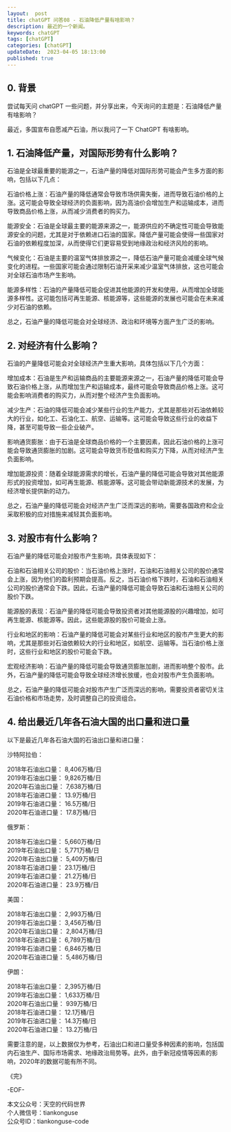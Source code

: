 ```yaml
---   
layout:  post  
title: chatGPT 问答08 - 石油降低产量有啥影响？  
description: 最近的一个新闻。 
keywords: chatGPT  
tags: [chatGPT]  
categories: [chatGPT]  
updateDate:  2023-04-05 18:13:00  
published: true  
---  
```



## 0. 背景  


尝试每天问 chatGPT 一些问题，并分享出来，今天询问的主题是：石油降低产量有啥影响？  


最近，多国宣布自愿减产石油，所以我问了一下 ChatGPT 有啥影响。  


## 1. 石油降低产量，对国际形势有什么影响？  


石油是全球最重要的能源之一，石油产量的降低对国际形势可能会产生多方面的影响，包括以下几点：  


石油价格上涨：石油产量的降低通常会导致市场供需失衡，进而导致石油价格的上涨。这可能会导致全球经济的负面影响，因为高油价会增加生产和运输成本，进而导致商品价格上涨，从而减少消费者的购买力。  


能源安全：石油是全球最主要的能源来源之一，能源供应的不确定性可能会导致能源安全的问题，尤其是对于依赖进口石油的国家。降低产量可能会使得一些国家对石油的依赖程度加深，从而使得它们更容易受到地缘政治和经济风险的影响。  


气候变化：石油是主要的温室气体排放源之一，降低石油产量可能会减缓全球气候变化的进程。一些国家可能会通过限制石油开采来减少温室气体排放，这也可能会对全球石油市场产生影响。  


能源多样性：石油的产量降低可能会促进其他能源的开发和使用，从而增加全球能源多样性。这可能包括可再生能源、核能源等，这些能源的发展也可能会在未来减少对石油的依赖。  


总之，石油产量的降低可能会对全球经济、政治和环境等方面产生广泛的影响。  


## 2. 对经济有什么影响？


石油的产量降低可能会对全球经济产生重大影响，具体包括以下几个方面：  


增加成本：石油是生产和运输商品的主要能源来源之一，石油产量的降低可能会导致石油价格上涨，从而增加生产和运输成本，最终可能会导致商品价格上涨。这可能会影响消费者的购买力，从而对整个经济产生负面影响。  


减少生产：石油的降低可能会减少某些行业的生产能力，尤其是那些对石油依赖较大的行业，如化工、石油化工、航空、运输等。这可能会导致这些行业的收益下降，甚至可能导致一些企业破产。  


影响通货膨胀：由于石油是全球商品价格的一个主要因素，因此石油价格的上涨可能会导致通货膨胀的加剧。这可能会导致货币贬值和购买力下降，从而对经济产生负面影响。  


增加能源投资：随着全球能源需求的增长，石油产量的降低可能会导致对其他能源形式的投资增加，如可再生能源、核能源等。这可能会带动新能源技术的发展，为经济增长提供新的动力。  


总之，石油产量的降低可能会对经济产生广泛而深远的影响，需要各国政府和企业采取积极的应对措施来减轻其负面影响。  


## 3. 对股市有什么影响？  



石油产量的降低可能会对股市产生影响，具体表现如下：  


石油和石油相关公司的股价：当石油价格上涨时，石油和石油相关公司的股价通常会上涨，因为他们的盈利预期会提高。反之，当石油价格下跌时，石油和石油相关公司的股价通常会下跌。因此，石油产量的降低可能会导致石油和石油相关公司的股价下跌。  


能源股的表现：石油产量的降低可能会导致投资者对其他能源股的兴趣增加，如可再生能源、核能源等。因此，这些能源股的股价可能会上涨。  


行业和地区的影响：石油产量的降低可能会对某些行业和地区的股市产生更大的影响，尤其是那些对石油依赖较大的行业和地区，如航空、运输等。当石油价格上涨时，这些行业和地区的股价可能会下跌。  


宏观经济影响：石油产量的降低可能会导致通货膨胀加剧，进而影响整个股市。此外，石油产量的降低可能会导致全球经济增长放缓，也会对股市产生负面影响。  

 
总之，石油产量的降低可能会对股市产生广泛而深远的影响，需要投资者密切关注石油价格和市场走势，及时调整自己的投资组合。


## 4. 给出最近几年各石油大国的出口量和进口量  


以下是最近几年各石油大国的石油出口量和进口量：  


沙特阿拉伯：  


2018年石油出口量： 8,406万桶/日  
2019年石油出口量： 9,826万桶/日  
2020年石油出口量： 7,638万桶/日  
2018年石油进口量： 13.9万桶/日  
2019年石油进口量： 16.5万桶/日  
2020年石油进口量： 17.8万桶/日  


俄罗斯：  


2018年石油出口量： 5,660万桶/日  
2019年石油出口量： 5,771万桶/日  
2020年石油出口量： 5,409万桶/日  
2018年石油进口量： 23.1万桶/日  
2019年石油进口量： 21.2万桶/日  
2020年石油进口量： 23.9万桶/日  


美国：  


2018年石油出口量： 2,993万桶/日  
2019年石油出口量： 3,456万桶/日  
2020年石油出口量： 2,804万桶/日  
2018年石油进口量： 6,789万桶/日  
2019年石油进口量： 6,846万桶/日  
2020年石油进口量： 5,486万桶/日  


伊朗：  


2018年石油出口量： 2,395万桶/日  
2019年石油出口量： 1,633万桶/日  
2020年石油出口量： 939万桶/日  
2018年石油进口量： 12.1万桶/日  
2019年石油进口量： 14.3万桶/日  
2020年石油进口量： 13.2万桶/日  


需要注意的是，以上数据仅为参考，石油出口和进口量受多种因素的影响，包括国内石油生产、国际市场需求、地缘政治局势等。此外，由于新冠疫情等因素的影响，2020年的数据可能有所不同。  



《完》  


-EOF-  



本文公众号：天空的代码世界  
个人微信号：tiankonguse  
公众号ID：tiankonguse-code  
  

